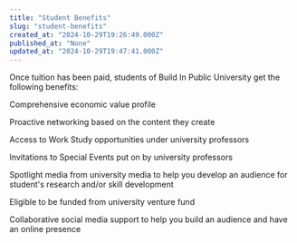 ```yaml
---
title: "Student Benefits"
slug: "student-benefits"
created_at: "2024-10-29T19:26:49.000Z"
published_at: "None"
updated_at: "2024-10-29T19:47:41.000Z"
---
```


<p>Once tuition has been paid, students of Build In Public University get the following benefits:</p><p>Comprehensive economic value profile</p><p>Proactive networking based on the content they create</p><p>Access to Work Study opportunities under university professors</p><p>Invitations to Special Events put on by university professors</p><p>Spotlight media from university media to help you develop an audience for student's research and/or skill development</p><p>Eligible to be funded from university venture fund</p><p>Collaborative social media support to help you build an audience and have an online presence</p><p></p><p></p>